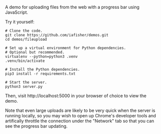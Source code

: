 A demo for uploading files from the web with a progress bar using JavaScript.

Try it yourself:

```shell
# Clone the code.
git clone https://github.com/iafisher/demos.git
cd demos/fileupload

# Set up a virtual environment for Python dependencies.
# Optional but recommended.
virtualenv --python=python3 .venv
.venv/bin/activate

# Install the Python dependencies.
pip3 install -r requirements.txt

# Start the server.
python3 server.py
```

Then, visit http://localhost:5000 in your browser of choice to view the demo.

Note that even large uploads are likely to be very quick when the server is running locally, so you may wish to open up Chrome's developer tools and artifically throttle the connection under the "Network" tab so that you can see the progress bar updating.
